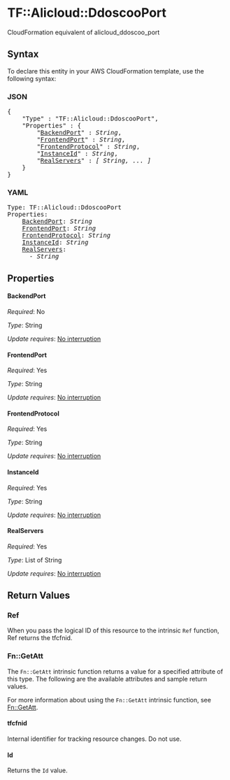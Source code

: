 # TF::Alicloud::DdoscooPort

CloudFormation equivalent of alicloud_ddoscoo_port

## Syntax

To declare this entity in your AWS CloudFormation template, use the following syntax:

### JSON

<pre>
{
    "Type" : "TF::Alicloud::DdoscooPort",
    "Properties" : {
        "<a href="#backendport" title="BackendPort">BackendPort</a>" : <i>String</i>,
        "<a href="#frontendport" title="FrontendPort">FrontendPort</a>" : <i>String</i>,
        "<a href="#frontendprotocol" title="FrontendProtocol">FrontendProtocol</a>" : <i>String</i>,
        "<a href="#instanceid" title="InstanceId">InstanceId</a>" : <i>String</i>,
        "<a href="#realservers" title="RealServers">RealServers</a>" : <i>[ String, ... ]</i>
    }
}
</pre>

### YAML

<pre>
Type: TF::Alicloud::DdoscooPort
Properties:
    <a href="#backendport" title="BackendPort">BackendPort</a>: <i>String</i>
    <a href="#frontendport" title="FrontendPort">FrontendPort</a>: <i>String</i>
    <a href="#frontendprotocol" title="FrontendProtocol">FrontendProtocol</a>: <i>String</i>
    <a href="#instanceid" title="InstanceId">InstanceId</a>: <i>String</i>
    <a href="#realservers" title="RealServers">RealServers</a>: <i>
      - String</i>
</pre>

## Properties

#### BackendPort

_Required_: No

_Type_: String

_Update requires_: [No interruption](https://docs.aws.amazon.com/AWSCloudFormation/latest/UserGuide/using-cfn-updating-stacks-update-behaviors.html#update-no-interrupt)

#### FrontendPort

_Required_: Yes

_Type_: String

_Update requires_: [No interruption](https://docs.aws.amazon.com/AWSCloudFormation/latest/UserGuide/using-cfn-updating-stacks-update-behaviors.html#update-no-interrupt)

#### FrontendProtocol

_Required_: Yes

_Type_: String

_Update requires_: [No interruption](https://docs.aws.amazon.com/AWSCloudFormation/latest/UserGuide/using-cfn-updating-stacks-update-behaviors.html#update-no-interrupt)

#### InstanceId

_Required_: Yes

_Type_: String

_Update requires_: [No interruption](https://docs.aws.amazon.com/AWSCloudFormation/latest/UserGuide/using-cfn-updating-stacks-update-behaviors.html#update-no-interrupt)

#### RealServers

_Required_: Yes

_Type_: List of String

_Update requires_: [No interruption](https://docs.aws.amazon.com/AWSCloudFormation/latest/UserGuide/using-cfn-updating-stacks-update-behaviors.html#update-no-interrupt)

## Return Values

### Ref

When you pass the logical ID of this resource to the intrinsic `Ref` function, Ref returns the tfcfnid.

### Fn::GetAtt

The `Fn::GetAtt` intrinsic function returns a value for a specified attribute of this type. The following are the available attributes and sample return values.

For more information about using the `Fn::GetAtt` intrinsic function, see [Fn::GetAtt](https://docs.aws.amazon.com/AWSCloudFormation/latest/UserGuide/intrinsic-function-reference-getatt.html).

#### tfcfnid

Internal identifier for tracking resource changes. Do not use.

#### Id

Returns the <code>Id</code> value.


